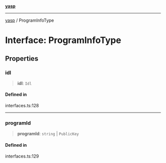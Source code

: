 [**yasp**](../README.md)

***

[yasp](../README.md) / ProgramInfoType

# Interface: ProgramInfoType

## Properties

### idl

> **idl**: `Idl`

#### Defined in

interfaces.ts:128

***

### programId

> **programId**: `string` \| `PublicKey`

#### Defined in

interfaces.ts:129
